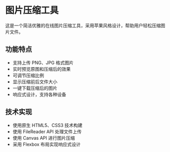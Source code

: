 # 图片压缩工具

这是一个简洁优雅的在线图片压缩工具，采用苹果风格设计，帮助用户轻松压缩图片文件。

## 功能特点

- 支持上传 PNG、JPG 格式图片
- 实时预览原图和压缩后的效果
- 可调节压缩比例
- 显示压缩前后文件大小
- 一键下载压缩后的图片
- 响应式设计，支持各种设备

## 技术实现

- 使用原生 HTML5、CSS3 技术构建
- 使用 FileReader API 处理文件上传
- 使用 Canvas API 进行图片压缩
- 采用 Flexbox 布局实现响应式设计 